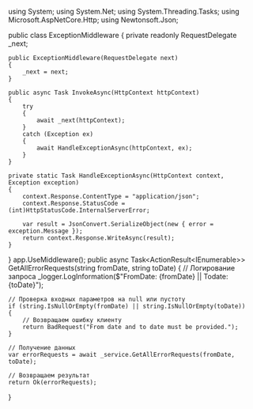 using System;
using System.Net;
using System.Threading.Tasks;
using Microsoft.AspNetCore.Http;
using Newtonsoft.Json;

public class ExceptionMiddleware
{
    private readonly RequestDelegate _next;

    public ExceptionMiddleware(RequestDelegate next)
    {
        _next = next;
    }

    public async Task InvokeAsync(HttpContext httpContext)
    {
        try
        {
            await _next(httpContext);
        }
        catch (Exception ex)
        {
            await HandleExceptionAsync(httpContext, ex);
        }
    }

    private static Task HandleExceptionAsync(HttpContext context, Exception exception)
    {
        context.Response.ContentType = "application/json";
        context.Response.StatusCode = (int)HttpStatusCode.InternalServerError;

        var result = JsonConvert.SerializeObject(new { error = exception.Message });
        return context.Response.WriteAsync(result);
    }
}
    app.UseMiddleware<ExceptionMiddleware>();
public async Task<ActionResult<IEnumerable<ErrorRequest>>> GetAllErrorRequests(string fromDate, string toDate)
{
    // Логирование запроса
    _logger.LogInformation($"FromDate: {fromDate} || Todate: {toDate}");

    // Проверка входных параметров на null или пустоту
    if (string.IsNullOrEmpty(fromDate) || string.IsNullOrEmpty(toDate))
    {
        // Возвращаем ошибку клиенту
        return BadRequest("From date and to date must be provided.");
    }

    // Получение данных
    var errorRequests = await _service.GetAllErrorRequests(fromDate, toDate);

    // Возвращаем результат
    return Ok(errorRequests);
}
